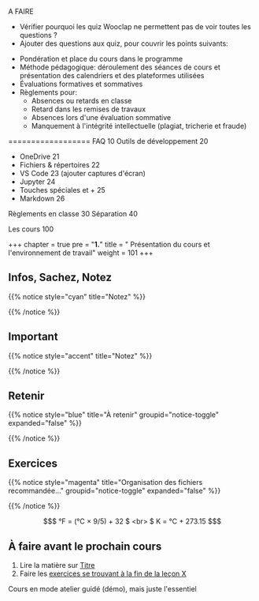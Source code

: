 A FAIRE

- Vérifier pourquoi les quiz Wooclap ne permettent pas de voir toutes les questions ?
- Ajouter des questions aux quiz, pour couvrir les points suivants:
* Pondération et place du cours dans le programme
* Méthode pédagogique: déroulement des séances de cours et présentation des calendriers et des plateformes utilisées
* Évaluations formatives et sommatives
* Règlements pour:
	* Absences ou retards en classe
	* Retard dans les remises de travaux
	* Absences lors d'une évaluation sommative
	* Manquement à l'intégrité intellectuelle (plagiat, tricherie et fraude)


==================
FAQ 				10
Outils de développement		20
- OneDrive			21
- Fichiers & répertoires	22
- VS Code			23 (ajouter captures d'écran)
- Jupyter			24
- Touches spéciales et +	25
- Markdown			26

Règlements en classe		30
Séparation			40

Les cours			100


+++
chapter = true
pre = "<b>1.</b>"
title = " Présentation du cours et l'environnement de travail"
weight = 101
+++

## Infos, Sachez, Notez

{{% notice style="cyan" title="Notez" %}}

{{% /notice %}}


## Important

{{% notice style="accent" title="Notez" %}}

{{% /notice %}}


## Retenir

{{% notice style="blue" title="À retenir" groupid="notice-toggle" expanded="false" %}}

{{% /notice %}}


## Exercices

{{% notice style="magenta" title="Organisation des fichiers recommandée..." groupid="notice-toggle" expanded="false" %}}

{{% /notice %}}


```math
$ °F = (°C × 9/5) + 32 $  <br> 
$ K = °C + 273.15 $
```



## À faire avant le prochain cours

1. Lire la matière sur [Titre](../semaineX/)
2. Faire les [exercices se trouvant à la fin de la leçon X](../semaineX/#exercices-à-faire-avant-le-cours)



Cours en mode atelier guidé (démo), mais juste l'essentiel